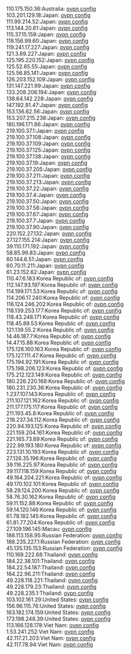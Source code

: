 110.175.150.36:Australia: [ovpn config](vpn/110_175_150_36.ovpn)  
103.201.129.18:Japan: [ovpn config](vpn/103_201_129_18.ovpn)  
111.99.214.52:Japan: [ovpn config](vpn/111_99_214_52.ovpn)  
113.144.20.61:Japan: [ovpn config](vpn/113_144_20_61.ovpn)  
115.37.15.159:Japan: [ovpn config](vpn/115_37_15_159.ovpn)  
118.156.99.60:Japan: [ovpn config](vpn/118_156_99_60.ovpn)  
119.241.17.227:Japan: [ovpn config](vpn/119_241_17_227.ovpn)  
121.3.69.227:Japan: [ovpn config](vpn/121_3_69_227.ovpn)  
125.195.220.152:Japan: [ovpn config](vpn/125_195_220_152.ovpn)  
125.52.65.55:Japan: [ovpn config](vpn/125_52_65_55.ovpn)  
125.56.85.141:Japan: [ovpn config](vpn/125_56_85_141.ovpn)  
126.203.152.109:Japan: [ovpn config](vpn/126_203_152_109.ovpn)  
131.147.221.99:Japan: [ovpn config](vpn/131_147_221_99.ovpn)  
133.208.206.194:Japan: [ovpn config](vpn/133_208_206_194.ovpn)  
138.64.142.228:Japan: [ovpn config](vpn/138_64_142_228.ovpn)  
147.192.91.47:Japan: [ovpn config](vpn/147_192_91_47.ovpn)  
153.136.62.56:Japan: [ovpn config](vpn/153_136_62_56.ovpn)  
153.207.215.238:Japan: [ovpn config](vpn/153_207_215_238.ovpn)  
180.196.171.86:Japan: [ovpn config](vpn/180_196_171_86.ovpn)  
219.100.37.1:Japan: [ovpn config](vpn/219_100_37_1.ovpn)  
219.100.37.108:Japan: [ovpn config](vpn/219_100_37_108.ovpn)  
219.100.37.109:Japan: [ovpn config](vpn/219_100_37_109.ovpn)  
219.100.37.125:Japan: [ovpn config](vpn/219_100_37_125.ovpn)  
219.100.37.138:Japan: [ovpn config](vpn/219_100_37_138.ovpn)  
219.100.37.19:Japan: [ovpn config](vpn/219_100_37_19.ovpn)  
219.100.37.205:Japan: [ovpn config](vpn/219_100_37_205.ovpn)  
219.100.37.211:Japan: [ovpn config](vpn/219_100_37_211.ovpn)  
219.100.37.213:Japan: [ovpn config](vpn/219_100_37_213.ovpn)  
219.100.37.22:Japan: [ovpn config](vpn/219_100_37_22.ovpn)  
219.100.37.4:Japan: [ovpn config](vpn/219_100_37_4.ovpn)  
219.100.37.50:Japan: [ovpn config](vpn/219_100_37_50.ovpn)  
219.100.37.58:Japan: [ovpn config](vpn/219_100_37_58.ovpn)  
219.100.37.67:Japan: [ovpn config](vpn/219_100_37_67.ovpn)  
219.100.37.7:Japan: [ovpn config](vpn/219_100_37_7.ovpn)  
219.100.37.90:Japan: [ovpn config](vpn/219_100_37_90.ovpn)  
220.152.27.132:Japan: [ovpn config](vpn/220_152_27_132.ovpn)  
27.127.155.214:Japan: [ovpn config](vpn/27_127_155_214.ovpn)  
39.110.171.192:Japan: [ovpn config](vpn/39_110_171_192.ovpn)  
58.85.99.83:Japan: [ovpn config](vpn/58_85_99_83.ovpn)  
60.144.6.51:Japan: [ovpn config](vpn/60_144_6_51.ovpn)  
60.70.11.211:Japan: [ovpn config](vpn/60_70_11_211.ovpn)  
61.23.152.62:Japan: [ovpn config](vpn/61_23_152_62.ovpn)  
110.47.6.183:Korea Republic of: [ovpn config](vpn/110_47_6_183.ovpn)  
112.147.93.197:Korea Republic of: [ovpn config](vpn/112_147_93_197.ovpn)  
114.199.171.53:Korea Republic of: [ovpn config](vpn/114_199_171_53.ovpn)  
114.206.17.240:Korea Republic of: [ovpn config](vpn/114_206_17_240.ovpn)  
116.124.246.202:Korea Republic of: [ovpn config](vpn/116_124_246_202.ovpn)  
118.139.253.177:Korea Republic of: [ovpn config](vpn/118_139_253_177.ovpn)  
118.43.248.171:Korea Republic of: [ovpn config](vpn/118_43_248_171.ovpn)  
118.45.89.53:Korea Republic of: [ovpn config](vpn/118_45_89_53.ovpn)  
121.139.55.2:Korea Republic of: [ovpn config](vpn/121_139_55_2.ovpn)  
14.46.187.7:Korea Republic of: [ovpn config](vpn/14_46_187_7.ovpn)  
14.47.15.88:Korea Republic of: [ovpn config](vpn/14_47_15_88.ovpn)  
175.126.160.163:Korea Republic of: [ovpn config](vpn/175_126_160_163.ovpn)  
175.127.111.47:Korea Republic of: [ovpn config](vpn/175_127_111_47.ovpn)  
175.194.92.191:Korea Republic of: [ovpn config](vpn/175_194_92_191.ovpn)  
175.198.206.123:Korea Republic of: [ovpn config](vpn/175_198_206_123.ovpn)  
175.212.123.149:Korea Republic of: [ovpn config](vpn/175_212_123_149.ovpn)  
180.226.220.168:Korea Republic of: [ovpn config](vpn/180_226_220_168.ovpn)  
180.231.230.36:Korea Republic of: [ovpn config](vpn/180_231_230_36.ovpn)  
1.237.107.143:Korea Republic of: [ovpn config](vpn/1_237_107_143.ovpn)  
211.107.121.162:Korea Republic of: [ovpn config](vpn/211_107_121_162.ovpn)  
211.177.175.117:Korea Republic of: [ovpn config](vpn/211_177_175_117.ovpn)  
211.193.45.8:Korea Republic of: [ovpn config](vpn/211_193_45_8.ovpn)  
218.237.34.112:Korea Republic of: [ovpn config](vpn/218_237_34_112.ovpn)  
220.94.193.125:Korea Republic of: [ovpn config](vpn/220_94_193_125.ovpn)  
221.159.204.161:Korea Republic of: [ovpn config](vpn/221_159_204_161.ovpn)  
221.165.73.69:Korea Republic of: [ovpn config](vpn/221_165_73_69.ovpn)  
222.99.193.180:Korea Republic of: [ovpn config](vpn/222_99_193_180.ovpn)  
223.131.10.193:Korea Republic of: [ovpn config](vpn/223_131_10_193.ovpn)  
27.126.35.196:Korea Republic of: [ovpn config](vpn/27_126_35_196.ovpn)  
39.116.225.97:Korea Republic of: [ovpn config](vpn/39_116_225_97.ovpn)  
39.117.118.159:Korea Republic of: [ovpn config](vpn/39_117_118_159.ovpn)  
49.164.204.221:Korea Republic of: [ovpn config](vpn/49_164_204_221.ovpn)  
49.170.102.101:Korea Republic of: [ovpn config](vpn/49_170_102_101.ovpn)  
58.29.124.200:Korea Republic of: [ovpn config](vpn/58_29_124_200.ovpn)  
58.76.30.162:Korea Republic of: [ovpn config](vpn/58_76_30_162.ovpn)  
59.11.152.88:Korea Republic of: [ovpn config](vpn/59_11_152_88.ovpn)  
59.14.120.146:Korea Republic of: [ovpn config](vpn/59_14_120_146.ovpn)  
61.78.182.145:Korea Republic of: [ovpn config](vpn/61_78_182_145.ovpn)  
61.81.77.204:Korea Republic of: [ovpn config](vpn/61_81_77_204.ovpn)  
27.109.196.145:Macau: [ovpn config](vpn/27_109_196_145.ovpn)  
188.113.158.95:Russian Federation: [ovpn config](vpn/188_113_158_95.ovpn)  
188.235.227.1:Russian Federation: [ovpn config](vpn/188_235_227_1.ovpn)  
45.135.135.153:Russian Federation: [ovpn config](vpn/45_135_135_153.ovpn)  
110.169.222.68:Thailand: [ovpn config](vpn/110_169_222_68.ovpn)  
184.22.38.101:Thailand: [ovpn config](vpn/184_22_38_101.ovpn)  
184.22.54.187:Thailand: [ovpn config](vpn/184_22_54_187.ovpn)  
184.22.96.211:Thailand: [ovpn config](vpn/184_22_96_211.ovpn)  
49.228.118.221:Thailand: [ovpn config](vpn/49_228_118_221.ovpn)  
49.228.179.23:Thailand: [ovpn config](vpn/49_228_179_23.ovpn)  
49.228.235.1:Thailand: [ovpn config](vpn/49_228_235_1.ovpn)  
103.102.161.29:United States: [ovpn config](vpn/103_102_161_29.ovpn)  
156.96.115.76:United States: [ovpn config](vpn/156_96_115_76.ovpn)  
163.182.174.159:United States: [ovpn config](vpn/163_182_174_159.ovpn)  
173.198.248.39:United States: [ovpn config](vpn/173_198_248_39.ovpn)  
113.166.128.178:Viet Nam: [ovpn config](vpn/113_166_128_178.ovpn)  
1.53.241.252:Viet Nam: [ovpn config](vpn/1_53_241_252.ovpn)  
42.117.21.203:Viet Nam: [ovpn config](vpn/42_117_21_203.ovpn)  
42.117.78.94:Viet Nam: [ovpn config](vpn/42_117_78_94.ovpn)  
